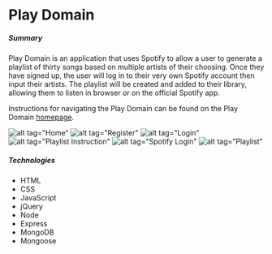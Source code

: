 # Play Domain

##### Summary
Play Domain is an application that uses Spotify to allow a user to generate a playlist of thirty songs based on multiple artists of their
choosing. Once they have signed up, the user will log in to their very own Spotify account then input their artists. The playlist will be
created and added to their library, allowing them to listen in browser or on the official Spotify app.

Instructions for navigating the Play Domain can be found on the Play Domain [homepage](https://playdomain.herokuapp.com/).

![alt tag="Home"](https://i.imgur.com/hTL4GhF.png)
![alt tag="Register"](https://i.imgur.com/0QBTSrG.png)
![alt tag="Login"](https://i.imgur.com/K1ng9AL.png)
![alt tag="Playlist Instruction"](https://i.imgur.com/YhXNOqC.png)
![alt tag="Spotify Login"](https://i.imgur.com/7dduoSE.png)
![alt tag="Playlist"](https://i.imgur.com/88gAvZa.png)

##### Technologies
- HTML
- CSS
- JavaScript
- jQuery
- Node
- Express
- MongoDB
- Mongoose
